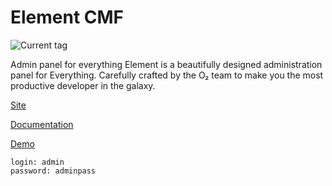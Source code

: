 # Element CMF
![Current tag](https://img.shields.io/github/v/tag/odvapro/element.svg?color=blueviolet)

Admin panel for everything
Element is a beautifully designed administration panel for Everything. Carefully crafted by the O₂ team to make you the most productive developer in the galaxy.

[Site](/documentation)

[Documentation](/documentation)

[Demo](https://element-demo.odva.pro/element/)

```
login: admin
password: adminpass
```